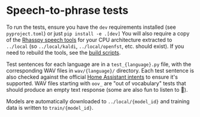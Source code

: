 # Speech-to-phrase tests

To run the tests, ensure you have the `dev` requirements installed (see `pyproject.toml`) or just `pip install -e .[dev]`
You will also require a copy of the [Rhasspy speech tools](https://huggingface.co/datasets/rhasspy/rhasspy-speech/tree/main/tools) for your CPU architecture extracted to `../local` (so `../local/kaldi`, `../local/openfst`, etc. should exist). If you need to rebuild the tools, see the [build scripts](https://github.com/rhasspy/rhasspy-speech/tree/master/script).

Test sentences for each language are in a `test_{language}.py` file, with the corresponding WAV files in `wav/{language}/` directory. Each test sentence is also checked against the official [Home Assistant intents](https://github.com/home-assistant/intents/) to ensure it's supported. WAV files starting with `oov_` are "out of vocabulary" tests that should produce an empty text response (some are also fun to listen to 🙂).

Models are automatically downloaded to `../local/{model_id}` and training data is written to `train/{model_id}`.
